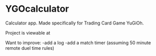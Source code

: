 # YGOcalculator

Calculator app. Made specifically for Trading Card Game YuGiOh.

Project is viewable at 


Want to improve: 
-add a log
-add a match timer (assuming 50 minute remote duel time rules)
